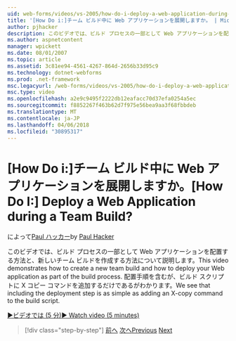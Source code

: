 ```yaml
---
uid: web-forms/videos/vs-2005/how-do-i-deploy-a-web-application-during-a-team-build
title: '[How Do i:]チーム ビルド中に Web アプリケーションを展開しますか。 | Microsoft Docs'
author: pjhacker
description: このビデオでは、ビルド プロセスの一部として Web アプリケーションを配置する方法と、新しいチーム ビルドを作成する方法について説明します。 そのを含む、deploym おを参照してください.
ms.author: aspnetcontent
manager: wpickett
ms.date: 08/01/2007
ms.topic: article
ms.assetid: 3c81ee94-4561-4267-864d-2656b33d95c9
ms.technology: dotnet-webforms
ms.prod: .net-framework
msc.legacyurl: /web-forms/videos/vs-2005/how-do-i-deploy-a-web-application-during-a-team-build
msc.type: video
ms.openlocfilehash: a2e9c9495f2222db12eafacc70d37efa0254a5ec
ms.sourcegitcommit: f8852267f463b62d7f975e56bea9aa3f68fbbdeb
ms.translationtype: MT
ms.contentlocale: ja-JP
ms.lasthandoff: 04/06/2018
ms.locfileid: "30895317"
---
```

<a name="how-do-i-deploy-a-web-application-during-a-team-build"></a><span data-ttu-id="f6639-105">[How Do i:]チーム ビルド中に Web アプリケーションを展開しますか。</span><span class="sxs-lookup"><span data-stu-id="f6639-105">[How Do I:] Deploy a Web Application during a Team Build?</span></span>
====================
<span data-ttu-id="f6639-106">によって[Paul ハッカー](https://github.com/pjhacker)</span><span class="sxs-lookup"><span data-stu-id="f6639-106">by [Paul Hacker](https://github.com/pjhacker)</span></span>

<span data-ttu-id="f6639-107">このビデオでは、ビルド プロセスの一部として Web アプリケーションを配置する方法と、新しいチーム ビルドを作成する方法について説明します。</span><span class="sxs-lookup"><span data-stu-id="f6639-107">This video demonstrates how to create a new team build and how to deploy your Web application as part of the build process.</span></span> <span data-ttu-id="f6639-108">配置手順を含むが、ビルド スクリプトに X コピー コマンドを追加するだけであるがわかります。</span><span class="sxs-lookup"><span data-stu-id="f6639-108">We see that including the deployment step is as simple as adding an X-copy command to the build script.</span></span>

[<span data-ttu-id="f6639-109">&#9654;ビデオでは (5 分)</span><span class="sxs-lookup"><span data-stu-id="f6639-109">&#9654; Watch video (5 minutes)</span></span>](https://channel9.msdn.com/Blogs/ASP-NET-Site-Videos/how-do-i-deploy-a-web-application-during-a-team-build)

> [!div class="step-by-step"]
> <span data-ttu-id="f6639-110">[前へ](how-do-i-automate-testing-using-team-build.md)
> [次へ](how-do-i-run-unit-tests-against-a-deployed-database.md)</span><span class="sxs-lookup"><span data-stu-id="f6639-110">[Previous](how-do-i-automate-testing-using-team-build.md)
[Next](how-do-i-run-unit-tests-against-a-deployed-database.md)</span></span>
